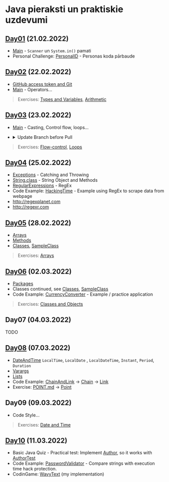 # Java pieraksti un praktiskie uzdevumi

## [Day01](./src/main/java/io/codelex/notes/day01) (21.02.2022)
- [Main](./src/main/java/io/codelex/notes/day01/Main.java) - `Scanner` un `System.in()` pamati
- Personal Challenge: [PersonalID](./src/main/java/io/codelex/notes/day01/PersonalID.java) - Personas koda pārbaude

## [Day02](./src/main/java/io/codelex/notes/day02) (22.02.2022)
- [GitHub access token and Git](https://stackoverflow.com/questions/68775869/support-for-password-authentication-was-removed-please-use-a-personal-access-to)
- [Main](./src/main/java/io/codelex/notes/day02/Main.java) - Operators...

> Exercises:
> [Types and Variables](./src/main/java/io/codelex/typesandvariables/practice/README.md),
> [Arithmetic](./src/main/java/io/codelex/arithmetic/practice/README.md)

## [Day03](./src/main/java/io/codelex/notes/day03) (23.02.2022)
- [Main](./src/main/java/io/codelex/notes/day03/Main.java) - Casting, Control flow, loops...
- <details><summary>Update Branch before Pull</summary>
  <p>

  #### If you've not pushed yet:

  - git commit -m WorkInProgress (or git stash)
  - git rebase master
  - Resolve any conflicts
  - git stash pop if you stashed

  #### If you have pushed already:

  - Ensure your current branch's commits are production quality
  - git stash
  - git pull (will not conflict, but will create merge commit)
  - git stash pop
  
  </p>
</details>

> Exercises:
> [Flow-control](./src/main/java/io/codelex/flowcontrol/practice/README.md),
> [Loops](./src/main/java/io/codelex/loops/practice/README.md)

## [Day04](./src/main/java/io/codelex/notes/day04) (25.02.2022)
- [Exceptions](./src/main/java/io/codelex/notes/day04/Exceptions.java) - Catching and Throwing
- [String.class](./src/main/java/io/codelex/notes/day04/StringClass.java) - String Object and Methods
- [RegularExpressions](./src/main/java/io/codelex/notes/day04/RegularExpressions.java) - RegEx
- Code Example: [HackingTime](./src/main/java/io/codelex/notes/day04/HackingTime.java) - Example using RegEx to scrape data from webpage
- <http://regexplanet.com>
- <http://regexr.com>

## [Day05](./src/main/java/io/codelex/notes/day05) (28.02.2022)
- [Arrays](./src/main/java/io/codelex/notes/day05/Arrays.java)
- [Methods](./src/main/java/io/codelex/notes/day05/Methods.java)
- [Classes](./src/main/java/io/codelex/notes/day05/Classes.java), [SampleClass](./src/main/java/io/codelex/notes/day05/SampleClass.java)

> Exercises:
> [Arrays](./src/main/java/io/codelex/arrays/practice/README.md)

## [Day06](./src/main/java/io/codelex/notes/day06) (02.03.2022)
- [Packages](./src/main/java/io/codelex/notes/day06/Packages.java)
- Classes continued, see [Classes](./src/main/java/io/codelex/notes/day05/Classes.java), [SampleClass](./src/main/java/io/codelex/notes/day05/SampleClass.java)
- Code Example: [CurrencyConverter](./src/main/java/io/codelex/notes/day06/currencyconverter) - Example / practice application

> Exercises:
> [Classes and Objects](./src/main/java/io/codelex/classesandobjects/practice/README.md)

## Day07 (04.03.2022)
TODO

## [Day08](./src/main/java/io/codelex/notes/day08) (07.03.2022)
- [DateAndTime](./src/main/java/io/codelex/notes/day08/DateAndTime.java) `LocalTime`, `LocalDate` , `LocalDateTime`, `Instant`, `Period`, `Duration`
- [Varargs](./src/main/java/io/codelex/notes/day08/Varargs.java)
- [Lists](./src/main/java/io/codelex/notes/day08/Lists.java)
- Code Example: [ChainAndLink](./src/main/java/io/codelex/notes/day08/ChainAndLink.java) -> [Chain](./src/main/java/io/codelex/notes/day08/chain/Chain.java) -> [Link](./src/main/java/io/codelex/notes/day08/chain/Link.java)
- Exercise: [POINT.md](./src/main/java/io/codelex/notes/day08/POINT.md) -> [Point](./src/main/java/io/codelex/notes/day08/Point.java)

## Day09 (09.03.2022)
- Code Style...

> Exercises:
> [Date and Time](./src/main/java/io/codelex/dateandtime/practice/README.md)

## [Day10](./src/main/java/io/codelex/notes/day10) (11.03.2022)
- Basic Java Quiz - Practical test: Implement [Author](./src/main/java/io/codelex/notes/day10/quiz/Author.java), so it works with [AuthorTest](./src/main/java/io/codelex/notes/day10/quiz/AuthorTest.java)
- Code Example: [PasswordValidator](./src/main/java/io/codelex/notes/day10/PasswordValidator.java) - Compare strings with execution time hack protection.
- CodinGame: [WavyText](./src/main/java/io/codelex/notes/day10/WavyText.java) (my implementation)